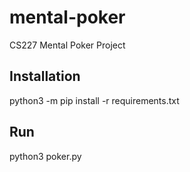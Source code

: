 # mental-poker
CS227 Mental Poker Project

## Installation
python3 -m pip install -r requirements.txt

## Run
python3 poker.py
